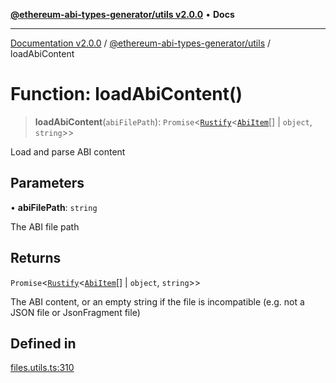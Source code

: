 [**@ethereum-abi-types-generator/utils v2.0.0**](../README.md) • **Docs**

***

[Documentation v2.0.0](../../../packages.md) / [@ethereum-abi-types-generator/utils](../README.md) / loadAbiContent

# Function: loadAbiContent()

> **loadAbiContent**(`abiFilePath`): `Promise`\<[`Rustify`](../../types/type-aliases/Rustify.md)\<[`AbiItem`](../../types/type-aliases/AbiItem.md)[] \| `object`, `string`\>\>

Load and parse ABI content

## Parameters

• **abiFilePath**: `string`

The ABI file path

## Returns

`Promise`\<[`Rustify`](../../types/type-aliases/Rustify.md)\<[`AbiItem`](../../types/type-aliases/AbiItem.md)[] \| `object`, `string`\>\>

The ABI content, or an empty string if the file is incompatible (e.g. not a JSON file or JsonFragment file)

## Defined in

[files.utils.ts:310](https://github.com/niZmosis/ethereum-abi-types-generator/blob/8be0c174f1ad191b06c4413881733fc6912573c5/packages/utils/src/files.utils.ts#L310)
